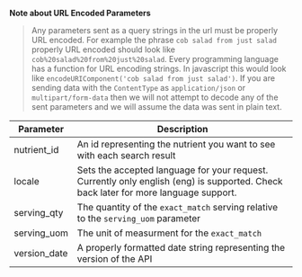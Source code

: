 **Note about URL Encoded Parameters**
>Any parameters sent as a query strings in the url must be properly URL encoded. 
For example the phrase `cob salad from just salad` properly URL encoded should look like `cob%20salad%20from%20just%20salad`.
Every programming language has a function for URL encoding strings. In javascript this would look like `encodeURIComponent('cob salad from just salad')`.
If you are sending data with the `ContentType` as `application/json` or `multipart/form-data` then we will not attempt to decode any of the sent parameters
and we will assume the data was sent in plain text.


| Parameter       | Description                          |
|-----------------|--------------------------------------|
| nutrient_id     | An id representing the nutrient you want to see with each search result |  
| locale          | Sets the accepted language for your request. Currently only english (eng) is supported. Check back later for more language support. |
| serving_qty     | The quantity of the `exact_match` serving relative to the `serving_uom` parameter |
| serving_uom     | The unit of measurment for the `exact_match` |
| version_date    | A properly formatted date string representing the version of the API |